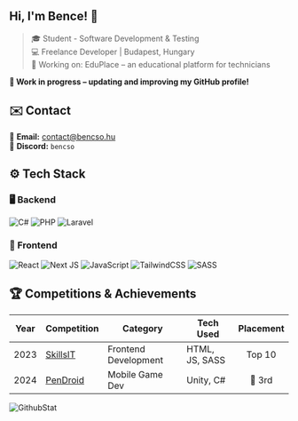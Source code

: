 ## Hi, I'm Bence! 👋  
> 🎓 Student - Software Development & Testing  
> 💻 Freelance Developer | Budapest, Hungary  
> 💼 Working on: EduPlace – an educational platform for technicians</br>

**🚧 Work in progress – updating and improving my GitHub profile!**

## ✉️ Contact<br>
📩 **Email:** [contact@bencso.hu](mailto:contact@bencso.hu)  
💬 **Discord:** `bencso`  

## ⚙️ Tech Stack  
### 🖥 Backend  
![C#](https://img.shields.io/badge/c%23-%23239120.svg?style=for-the-badge&logo=csharp&logoColor=white)
![PHP](https://img.shields.io/badge/PHP-777BB4?style=for-the-badge&logo=php&logoColor=white)
![Laravel](https://img.shields.io/badge/laravel-%23FF2D20.svg?style=for-the-badge&logo=laravel&logoColor=white)

### 🎨 Frontend  
![React](https://img.shields.io/badge/react-%2320232a.svg?style=for-the-badge&logo=react&logoColor=%2361DAFB) 
![Next JS](https://img.shields.io/badge/Next-black?style=for-the-badge&logo=next.js&logoColor=white) 
![JavaScript](https://img.shields.io/badge/javascript-%23323330.svg?style=for-the-badge&logo=javascript&logoColor=%23F7DF1E) 
![TailwindCSS](https://img.shields.io/badge/tailwindcss-%2338B2AC.svg?style=for-the-badge&logo=tailwind-css&logoColor=white) 
![SASS](https://img.shields.io/badge/SASS-hotpink.svg?style=for-the-badge&logo=SASS&logoColor=white)


## 🏆 Competitions & Achievements
| Year  | Competition | Category | Tech Used | Placement |
|-------|------------|----------|-----------|:---------:|
| 2023  | [SkillsIT](https://skillsit.hu/skills-junior-2023-webfejleszto/) | Frontend Development | HTML, JS, SASS | Top 10 |
| 2024  | [PenDroid](https://pendroid.uni-pen.hu/hu/item/83-veget-ert-a-pendroid-2025-os-dontoje) | Mobile Game Dev | Unity, C# | 🥉 3rd |


![GithubStat](https://komarev.com/ghpvc/?username=bencso&label=👀&color=000000&style=for-the-badge)
